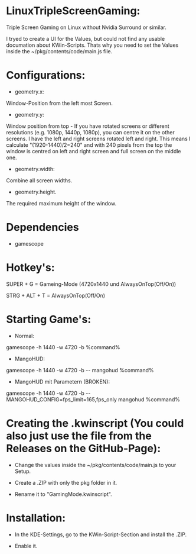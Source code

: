 # LinuxTripleScreenGaming:
Triple Screen Gaming on Linux without Nvidia Surround or similar.

I tryed to create a UI for the Values, but could not find any usable documation about KWin-Scripts. Thats why you need to set the Values inside the ~/pkg/contents/code/main.js file.

# Configurations:

- geometry.x:

Window-Position from the left most Screen.

- geometry.y:

Window position from top - If you have rotated screens or different resolutions (e.g. 1080p, 1440p, 1080p), you can centre it on the other screens. I have the left and right screens rotated left and right. This means I calculate "(1920-1440)/2=240" and with 240 pixels from the top the window is centred on left and right screen and full screen on the middle one.

- geometry.width:

Combine all screen widths.

- geometry.height.

The required maximum height of the window.

# Dependencies

- gamescope

# Hotkey's:
SUPER + G = Gameing-Mode (4720x1440 und AlwaysOnTop(Off/On))

STRG + ALT + T = AlwaysOnTop(Off/On)

# Starting Game's:

- Normal:

gamescope -h 1440 -w 4720 -b %command%

- MangoHUD:

gamescope -h 1440 -w 4720 -b -- mangohud %command%

- MangoHUD mit Parametern (BROKEN):

gamescope -h 1440 -w 4720 -b -- MANGOHUD_CONFIG=fps_limit=165,fps_only mangohud %command%

# Creating the .kwinscript (You could also just use the file from the Releases on the GitHub-Page):

- Change the values inside the ~/pkg/contents/code/main.js to your Setup.

- Create a .ZIP with only the pkg folder in it.

- Rename it to "GamingMode.kwinscript".

# Installation:

- In the KDE-Settings, go to the KWin-Script-Section and install the .ZIP.

- Enable it.
